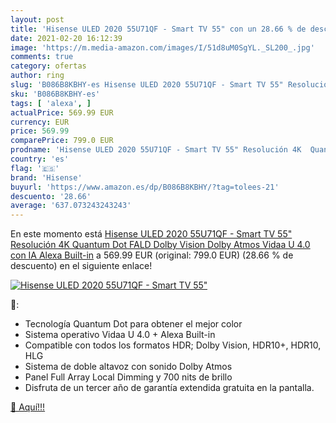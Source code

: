 ```yaml
---
layout: post
title: 'Hisense ULED 2020 55U71QF - Smart TV 55" con un 28.66 % de descuento'
date: 2021-02-20 16:12:39
image: 'https://m.media-amazon.com/images/I/51d8uM0SgYL._SL200_.jpg'
comments: true
category: ofertas
author: ring
slug: 'B086B8KBHY-es Hisense ULED 2020 55U71QF - Smart TV 55" Resolución 4K...'
sku: 'B086B8KBHY-es'
tags: [ 'alexa', ]
actualPrice: 569.99 EUR
currency: EUR
price: 569.99
comparePrice: 799.0 EUR
prodname: 'Hisense ULED 2020 55U71QF - Smart TV 55" Resolución 4K  Quantum Dot  FALD  Dolby Vision  Dolby Atmos  Vidaa U 4.0 con IA  Alexa Built-in'
country: 'es'
flag: '🇪🇸'
brand: 'Hisense'
buyurl: 'https://www.amazon.es/dp/B086B8KBHY/?tag=tolees-21'
descuento: '28.66'
average: '637.073243243243'
---
```


En este momento está [Hisense ULED 2020 55U71QF - Smart TV 55" Resolución 4K  Quantum Dot  FALD  Dolby Vision  Dolby Atmos  Vidaa U 4.0 con IA  Alexa Built-in](https://www.amazon.es/dp/B086B8KBHY/?tag=tolees-21) a 569.99 EUR (original: 799.0 EUR) (28.66 %  de descuento) en el siguiente enlace!

[![Hisense ULED 2020 55U71QF - Smart TV 55"](https://m.media-amazon.com/images/I/51d8uM0SgYL._SL200_.jpg)](https://www.amazon.es/dp/B086B8KBHY/?tag=tolees-21)

🔎:

- Tecnología Quantum Dot para obtener el mejor color
- Sistema operativo Vidaa U 4.0 + Alexa Built-in
- Compatible con todos los formatos HDR; Dolby Vision, HDR10+, HDR10, HLG
- Sistema de doble altavoz con sonido Dolby Atmos
- Panel Full Array Local Dimming y 700 nits de brillo
- Disfruta de un tercer año de garantía extendida gratuita en la pantalla.

[🛒 Aquí!!!](https://www.amazon.es/dp/B086B8KBHY/?tag=tolees-21)
